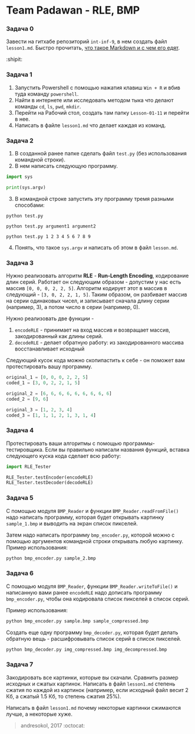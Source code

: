 # Team Padawan - RLE, BMP

### Задача 0

Завести на гитхабе репозиторий `int-inf-9`, в нем создать файл `lesson1.md`. Быстро прочитать, [что такое Markdown и с чем его едят](https://guides.github.com/features/mastering-markdown/).

:shipit:

### Задача 1

1. Запустить Powershell с помощью нажатия клавиш `Win + R` и вбив туда команду `powershell`.
2. Найти в интернете или исследовать методом тыка что делают команды `cd`, `ls`, `pwd`, `mkdir`.
3. Перейти на Рабочий стол, создать там папку `Lesson-01-11` и перейти в нее.
4. Написать в файле `lesson1.md` что делает каждая из команд.

### Задача 2

1. В созданной ранее папке сделать файл `test.py` (без использования командной строки).
2. В нем написать следующую программу.    
```python
import sys

print(sys.argv)
``` 
3. В командной строке запустить эту программу тремя разными способами:
```
python test.py
```
```
python test.py argument1 argument2
```
```
python test.py 1 2 3 4 5 6 7 8 9
```
4. Понять, что такое `sys.argv` и написать об этом в файл `lesson.md`.

### Задача 3

Нужно реализовать алгоритм **RLE** - **Run-Length Encoding**, кодирование длин серий. Работает он следующим образом - допустим у нас есть массив `[0, 0, 0, 2, 2, 5]`. Алгоритм кодирует этот в массив в следующий - `[3, 0, 2, 2, 1, 5]`. Таким образом, он разбивает массив на серии одинаковых чисел, и записывает сначала длину серии (например, 3), а потом число в серии (например, 0). 

Нужно реализовать две функции -     
1. `encodeRLE` - принимает на вход массив и возвращает массив, закодированный как длины серий.
2. `decodeRLE` - делает обратную работу: из закодированного массива восстанавливает исходный    

Следующий кусок кода можно скопипастить к себе - он поможет вам протестировать вашу программу.

```python
original_1 = [0, 0, 0, 2, 2, 5]
coded_1 = [3, 0, 2, 2, 1, 5]

original_2 = [6, 6, 6, 6, 6, 6, 6, 6, 6]
coded_2 = [9, 6]

original_3 = [1, 2, 3, 4]
coded_3 = [1, 1, 1, 2, 1, 3, 1, 4]
```

### Задача 4

Протестировать ваши алгоритмы с помощью программы-тестировщика. Если вы правильно написали названия функций, вставка следующего куска кода сделает всю работу:
```python
import RLE_Tester

RLE_Tester.testEncoder(encodeRLE)
RLE_Tester.testDecoder(decodeRLE)
```

### Задача 5

С помощью модуля `BMP_Reader` и функции `BMP_Reader.readFromFile()` надо написать программу, которая будет открывать картинку `sample_1.bmp` и выводить на экран список пикселей.

Затем надо написать программу `bmp_encoder.py`, которой можно с помощью аргументов командной строки открывать любую картинку. Пример использования:
```bash
python bmp_encoder.py sample_2.bmp
```

### Задача 6

С помощью модуля `BMP_Reader`, функции `BMP_Reader.writeToFile()` и написанную вами ранее `encodeRLE` надо дописать программу `bmp_encoder.py`, чтобы она кодировала список пикселей в список серий.

Пример использования:
```bash
python bmp_encoder.py sample.bmp sample_compressed.bmp
```

Создать еще одну программу `bmp_decoder.py`, которая будет делать обратную вещь - расшифровывать список серий в список пикселей.
```bash
python bmp_decoder.py img_compressed.bmp img_decompressed.bmp
```

### Задача 7

Закодировать все картинки, которые вы скачали. Сравнить размер исходных и сжатых картинок. Написать в файл `lesson1.md` степень сжатия по каждой из картинок (например, если исходный файл весит 2 Кб, а сжатый 1.5 Кб, то степень сжатия 25%).

Написать в файл `lesson1.md` почему некоторые картинки сжимаются лучше, а некоторые хуже.


> andresokol, 2017 :octocat: